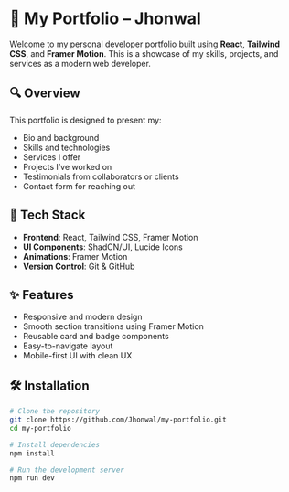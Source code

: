# 💼 My Portfolio – Jhonwal

Welcome to my personal developer portfolio built using **React**, **Tailwind CSS**, and **Framer Motion**. This is a showcase of my skills, projects, and services as a modern web developer.

## 🔍 Overview

This portfolio is designed to present my:
- Bio and background
- Skills and technologies
- Services I offer
- Projects I’ve worked on
- Testimonials from collaborators or clients
- Contact form for reaching out

## 🚀 Tech Stack

- **Frontend**: React, Tailwind CSS, Framer Motion
- **UI Components**: ShadCN/UI, Lucide Icons
- **Animations**: Framer Motion
- **Version Control**: Git & GitHub

## ✨ Features

- Responsive and modern design
- Smooth section transitions using Framer Motion
- Reusable card and badge components
- Easy-to-navigate layout
- Mobile-first UI with clean UX

## 🛠️ Installation

```bash
# Clone the repository
git clone https://github.com/Jhonwal/my-portfolio.git
cd my-portfolio

# Install dependencies
npm install

# Run the development server
npm run dev
